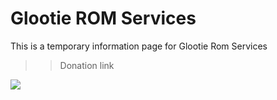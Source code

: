 # Glootie ROM Services
This is a temporary information page for Glootie Rom Services

>> Donation link   <a href="https://www.paypal.com/paypalme/travisholt92">
<img src="https://www.paypalobjects.com/en_US/i/btn/btn_donateCC_LG.gif">
